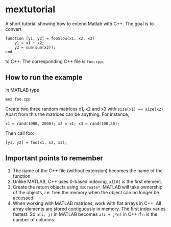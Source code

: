 # mextutorial

A short tutorial showing how to extend Matlab with C++. The goal is to convert 
```
function [y1, y2] = fooSlow(x1, x2, x3)
    y1 = x1 + x2;
    y2 = sum(sum(x3));
end
```
to C++. The corresponding C++ file is `foo.cpp`. 


## How to run the example

In MATLAB type
```
mex foo.cpp
```

Create two three random matrices x1, x2 and x3 with `size(x1) == size(x2)`. Apart from this the matrices can be anything. For instance,
```
x1 = rand(1000, 2000); x2 = x1; x3 = rand(100,50);
```
Then call foo:
```
[y1, y2] = foo(x1, x2, x3);
```

## Important points to remember

 1. The name of the C++ file (without extension) becomes the name of the function
 2. Unlike MATLAB, C++ uses 0-based indexing, `x1[0]` is the first element. 
 3. Create the return objects using `mxCreate*`. MATLAB will take ownership of the objects, i.e. free the memory when the object can no longer be accessed. 
 4. When working with MATLAB matrices, work with flat arrays in C++. All array elements are stored contiguously in memory. The first index varies fastest. So `a(i, j)` in MATLAB becomes `a[i + j*n]` in C++ if `n` is the number of columns. 

